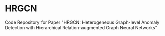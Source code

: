 # HRGCN
Code Repository for Paper "HRGCN: Heterogeneous Graph-level Anomaly Detection with Hierarchical Relation-augmented Graph Neural Networks"

